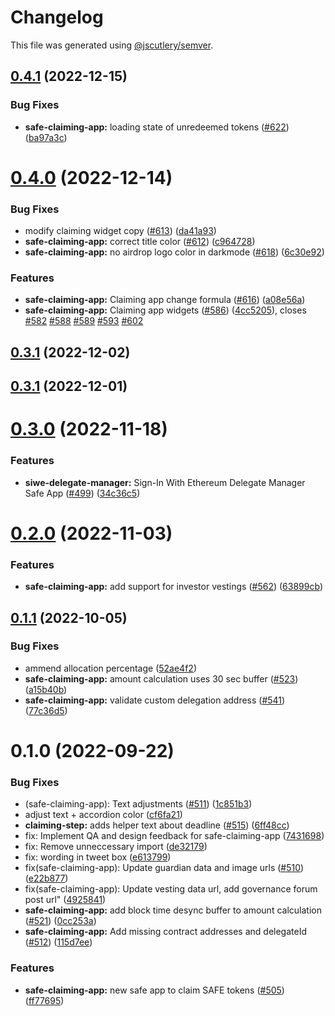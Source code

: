 # Changelog

This file was generated using [@jscutlery/semver](https://github.com/jscutlery/semver).

## [0.4.1](https://github.com/safe-global/safe-react-apps/compare/safe-claiming-app-0.4.0...safe-claiming-app-0.4.1) (2022-12-15)


### Bug Fixes

* **safe-claiming-app:** loading state of unredeemed tokens ([#622](https://github.com/safe-global/safe-react-apps/issues/622)) ([ba97a3c](https://github.com/safe-global/safe-react-apps/commit/ba97a3c0cdce1e7a83d9a1f0b7d67e5d0796df74))



# [0.4.0](https://github.com/safe-global/safe-react-apps/compare/safe-claiming-app-0.3.1...safe-claiming-app-0.4.0) (2022-12-14)


### Bug Fixes

* modify claiming widget copy ([#613](https://github.com/safe-global/safe-react-apps/issues/613)) ([da41a93](https://github.com/safe-global/safe-react-apps/commit/da41a935fa50545e1079701340bc97fdbdfb6ac7))
* **safe-claiming-app:** correct title color ([#612](https://github.com/safe-global/safe-react-apps/issues/612)) ([c964728](https://github.com/safe-global/safe-react-apps/commit/c964728ae1e8fce0694ff7f0833e42acbb9b59b1))
* **safe-claiming-app:** no airdrop logo color in darkmode ([#618](https://github.com/safe-global/safe-react-apps/issues/618)) ([6c30e92](https://github.com/safe-global/safe-react-apps/commit/6c30e92502ffad5eb13f05ae437592cfcb25c9cb))


### Features

* **safe-claiming-app:** Claiming app change formula ([#616](https://github.com/safe-global/safe-react-apps/issues/616)) ([a08e56a](https://github.com/safe-global/safe-react-apps/commit/a08e56adaf5677e48a9bdb6ee6487728c9ce70ef))
* **safe-claiming-app:** Claiming app widgets ([#586](https://github.com/safe-global/safe-react-apps/issues/586)) ([4cc5205](https://github.com/safe-global/safe-react-apps/commit/4cc5205c1f1290bf6fd561f29bf4820a18014229)), closes [#582](https://github.com/safe-global/safe-react-apps/issues/582) [#588](https://github.com/safe-global/safe-react-apps/issues/588) [#589](https://github.com/safe-global/safe-react-apps/issues/589) [#593](https://github.com/safe-global/safe-react-apps/issues/593) [#602](https://github.com/safe-global/safe-react-apps/issues/602)



## [0.3.1](https://github.com/safe-global/safe-react-apps/compare/safe-claiming-app-0.3.0...safe-claiming-app-0.3.1) (2022-12-02)



## [0.3.1](https://github.com/safe-global/safe-react-apps/compare/safe-claiming-app-0.3.0...safe-claiming-app-0.3.1) (2022-12-01)



# [0.3.0](https://github.com/safe-global/safe-react-apps/compare/safe-claiming-app-0.2.0...safe-claiming-app-0.3.0) (2022-11-18)


### Features

* **siwe-delegate-manager:** Sign-In With Ethereum Delegate Manager Safe App ([#499](https://github.com/safe-global/safe-react-apps/issues/499)) ([34c36c5](https://github.com/safe-global/safe-react-apps/commit/34c36c580300672c6366ad2d534de0a3b1534058))



# [0.2.0](https://github.com/safe-global/safe-react-apps/compare/safe-claiming-app-0.1.1...safe-claiming-app-0.2.0) (2022-11-03)


### Features

* **safe-claiming-app:** add support for investor vestings ([#562](https://github.com/safe-global/safe-react-apps/issues/562)) ([63899cb](https://github.com/safe-global/safe-react-apps/commit/63899cb032d30db8aa90c8ebc5e4dd7026038246))



## [0.1.1](https://github.com/safe-global/safe-react-apps/compare/safe-claiming-app-0.1.0...safe-claiming-app-0.1.1) (2022-10-05)


### Bug Fixes

* ammend allocation percentage ([52ae4f2](https://github.com/safe-global/safe-react-apps/commit/52ae4f27e574a34c827fe61eaa59ab683bc7014f))
* **safe-claiming-app:** amount calculation uses 30 sec buffer ([#523](https://github.com/safe-global/safe-react-apps/issues/523)) ([a15b40b](https://github.com/safe-global/safe-react-apps/commit/a15b40b67ae411df75a3800925764eb4c7fa2b9b))
* **safe-claiming-app:** validate custom delegation address ([#541](https://github.com/safe-global/safe-react-apps/issues/541)) ([77c36d5](https://github.com/safe-global/safe-react-apps/commit/77c36d51dfbdef0e54c1cdec452c92a7931f9a18))



# 0.1.0 (2022-09-22)


### Bug Fixes

* (safe-claiming-app): Text adjustments ([#511](https://github.com/safe-global/safe-react-apps/issues/511)) ([1c851b3](https://github.com/safe-global/safe-react-apps/commit/1c851b374224a4884985f4defddc60786a9a56a9))
* adjust text + accordion color ([cf6fa21](https://github.com/safe-global/safe-react-apps/commit/cf6fa212eb2b83c865341739e2c84368c5f006bf))
* **claiming-step:** adds helper text about deadline ([#515](https://github.com/safe-global/safe-react-apps/issues/515)) ([6ff48cc](https://github.com/safe-global/safe-react-apps/commit/6ff48cc706ab80c4ba0efaf718b1e7f2019ee464))
* fix: Implement QA and design feedback for safe-claiming-app ([7431698](https://github.com/safe-global/safe-react-apps/commit/7431698ed22888695a375466dcceeaff9d279dd5))
* fix: Remove unneccessary import ([de32179](https://github.com/safe-global/safe-react-apps/commit/de32179cd78b33d0d05f2eaec28b19a38d4975b3))
* fix: wording in tweet box ([e613799](https://github.com/safe-global/safe-react-apps/commit/e6137995bb1fb1f48d11f334b5cbc46fc65db7c3))
* fix(safe-claiming-app): Update guardian data and image urls ([#510](https://github.com/safe-global/safe-react-apps/issues/510)) ([e22b877](https://github.com/safe-global/safe-react-apps/commit/e22b877ee41a13f3e5ff73fe564de7123da2fefa))
* fix(safe-claiming-app): Update vesting data url, add governance forum post url" ([4925841](https://github.com/safe-global/safe-react-apps/commit/4925841470769f1d5c6b8dd1bbe110fe94f1e402))
* **safe-claiming-app:** add block time desync buffer to amount calculation ([#521](https://github.com/safe-global/safe-react-apps/issues/521)) ([0cc253a](https://github.com/safe-global/safe-react-apps/commit/0cc253a270e44aca625be43a62dbea27c9c20697))
* **safe-claiming-app:** Add missing contract addresses and delegateId ([#512](https://github.com/safe-global/safe-react-apps/issues/512)) ([115d7ee](https://github.com/safe-global/safe-react-apps/commit/115d7eef645fc431e14d0abe262a8ba9ac3dd3de))


### Features

* **safe-claiming-app:** new safe app to claim SAFE tokens ([#505](https://github.com/safe-global/safe-react-apps/issues/505)) ([ff77695](https://github.com/safe-global/safe-react-apps/commit/ff7769526c8c4271cd667413e0730d68ad351cf8))
